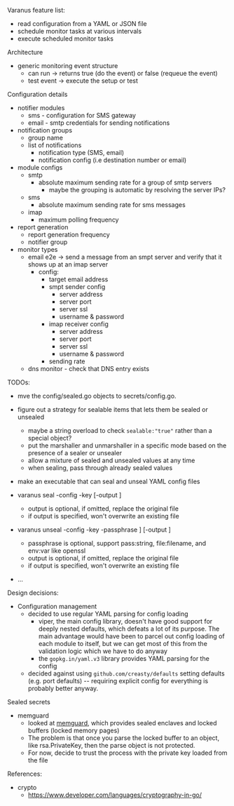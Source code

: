 Varanus feature list:
- read configuration from a YAML or JSON file
- schedule monitor tasks at various intervals
- execute scheduled monitor tasks

Architecture

- generic monitoring event structure
  - can run -> returns true (do the event) or false (requeue the event)
  - test event -> execute the setup or test 



Configuration details

  - notifier modules
    - sms - configuration for SMS gateway
    - email - smtp credentials for sending notifications
  - notification groups
    - group name
    - list of notifications
      - notification type (SMS, email)
      - notification config (i.e destination number or email)
  - module configs
    - smtp
      - absolute maximum sending rate for a group of smtp servers
        - maybe the grouping is automatic by resolving the server IPs?
    - sms
      - absolute maximum sending rate for sms messages
    - imap
      - maximum polling frequency
  - report generation
    - report generation frequency
    - notifier group
  - monitor types
    - email e2e -> send a message from an smpt server and verify that it shows up at an imap server
      - config:
        - target email address
        - smpt sender config
          - server address
          - server port
          - server ssl
          - username & password
        - imap receiver config
          - server address
          - server port
          - server ssl
          - username & password
        - sending rate
    - dns monitor - check that DNS entry exists

TODOs:
- mve the config/sealed.go objects to secrets/config.go.
- figure out a strategy for sealable items that lets them be sealed or unsealed
  - maybe a string overload to check `sealable:"true"` rather than a special object?
  - put the marshaller and unmarshaller in a specific mode based on the presence of a sealer or unsealer
  - allow a mixture of sealed and unsealed values at any time
  - when sealing, pass through already sealed values
- make an executable that can seal and unseal YAML config files
- varanus seal -config <yaml file> -key <public key> [-output <filename>]
  - output is optional, if omitted, replace the original file
  - if output is specified, won't overwrite an existing file
- varanus unseal -config <yaml file> -key <private key> -passphrase <passphrase value>] [-output <filename>]
  - passphrase is optional, support pass:string, file:filename, and env:var like openssl
  - output is optional, if omitted, replace the original file
  - if output is specified, won't overwrite an existing file

- ...

Design decisions:

- Configuration management
  - decided to use regular YAML parsing for config loading
    - viper, the main config library, doesn't have good support for deeply nested defaults, which
      defeats a lot of its purpose.  The main advantage would have been to parcel out config loading
      of each module to itself, but we can get most of this from the validation logic which we have
      to do anyway
    - the `gopkg.in/yaml.v3` library provides YAML parsing for the config
  - decided against using `github.com/creasty/defaults` setting defaults (e.g. port defaults) -- requiring explicit config for everything is probably better anyway.

Sealed secrets
  - memguard
    - looked at [memguard](https://github.com/awnumar/memguard), which provides sealed enclaves and
      locked buffers (locked memory pages)
    - The problem is that once you parse the locked buffer to an object, like rsa.PrivateKey, then
      the parse object is not protected.
    - For now, decide to trust the process with the private key loaded from the file



References:

- crypto
  - https://www.developer.com/languages/cryptography-in-go/
